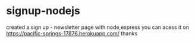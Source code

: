 # signup-nodejs
created a sign up - newsletter page with node,express
you can acess it on https://pacific-springs-17876.herokuapp.com/
thanks 
